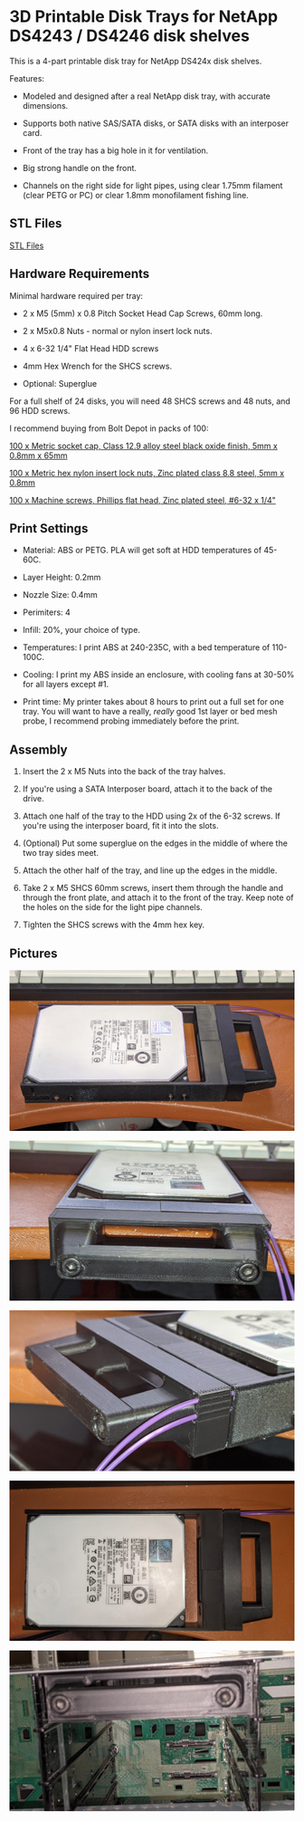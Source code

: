 # 3D Printable Disk Trays for NetApp DS4243 / DS4246 disk shelves

This is a 4-part printable disk tray for NetApp DS424x disk shelves.

Features:

* Modeled and designed after a real NetApp disk tray, with accurate dimensions.

* Supports both native SAS/SATA disks, or SATA disks with an interposer card.
  
* Front of the tray has a big hole in it for ventilation.

* Big strong handle on the front.

* Channels on the right side for light pipes, using clear 1.75mm filament (clear PETG or PC) or clear 1.8mm monofilament fishing line.

## STL Files

[STL Files](/STL)

## Hardware Requirements

Minimal hardware required per tray:

* 2 x M5 (5mm) x 0.8 Pitch Socket Head Cap Screws, 60mm long.
  
* 2 x M5x0.8 Nuts - normal or nylon insert lock nuts.

* 4 x 6-32 1/4" Flat Head HDD screws

* 4mm Hex Wrench for the SHCS screws.

* Optional: Superglue

For a full shelf of 24 disks, you will need 48 SHCS screws and 48 nuts, and 96 HDD screws.

I recommend buying from Bolt Depot in packs of 100:

[100 x Metric socket cap, Class 12.9 alloy steel black oxide finish, 5mm x 0.8mm x 65mm](https://www.boltdepot.com/Product-Details.aspx?product=6532)

[100 x Metric hex nylon insert lock nuts, Zinc plated class 8.8 steel, 5mm x 0.8mm](https://www.boltdepot.com/Product-Details.aspx?product=4803)

[100 x Machine screws, Phillips flat head, Zinc plated steel, #6-32 x 1/4"](https://www.boltdepot.com/Product-Details.aspx?product=7601)

## Print Settings

* Material: ABS or PETG. PLA will get soft at HDD temperatures of 45-60C.

* Layer Height: 0.2mm

* Nozzle Size: 0.4mm

* Perimiters: 4

* Infill: 20%, your choice of type.

* Temperatures: I print ABS at 240-235C, with a bed temperature of 110-100C.

* Cooling: I print my ABS inside an enclosure, with cooling fans at 30-50% for all layers except #1.

* Print time: My printer takes about 8 hours to print out a full set for one tray. You will want to have a really, *really* good 1st layer or bed mesh probe, I recommend probing immediately before the print.

## Assembly

1. Insert the 2 x M5 Nuts into the back of the tray halves.

2. If you're using a SATA Interposer board, attach it to the back of the drive.

3. Attach one half of the tray to the HDD using 2x of the 6-32 screws. If you're using the interposer board, fit it into the slots.

4. (Optional) Put some superglue on the edges in the middle of where the two tray sides meet.

5. Attach the other half of the tray, and line up the edges in the middle.

6. Take 2 x M5 SHCS 60mm screws, insert them through the handle and through the front plate, and attach it to the front of the tray. Keep note of the holes on the side for the light pipe channels.

7. Tighten the SHCS screws with the 4mm hex key.

## Pictures

![Picture 1](/Pictures/PXL_20220213_130940472.jpg)

![Picture 2](/Pictures/PXL_20220213_130955965.jpg)

![Picture 3](/Pictures/PXL_20220213_131009776.jpg)

![Picture 4](/Pictures/PXL_20220213_131039083.jpg)

![Picture 5](/Pictures/PXL_20220214_224650929.jpg)